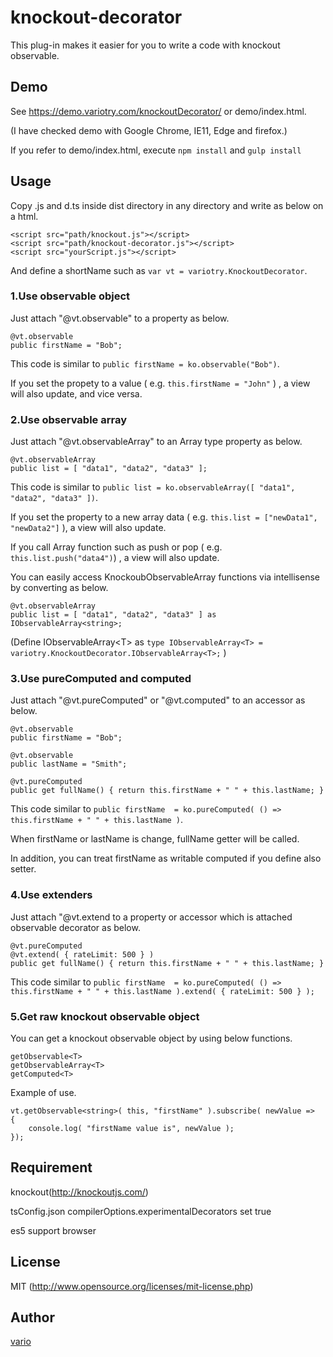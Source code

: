 # knockout-decorator

This plug-in makes it easier for you to write a code with knockout observable.

## Demo

See https://demo.variotry.com/knockoutDecorator/ or demo/index.html.

(I have checked demo with Google Chrome, IE11, Edge and firefox.)

If you refer to demo/index.html, execute `npm install` and `gulp install`
    
## Usage

Copy .js and d.ts inside dist directory in any directory and write as below on a html.

    <script src="path/knockout.js"></script>
    <script src="path/knockout-decorator.js"></script>
	<script src="yourScript.js"></script>

And define a shortName such as `var vt = variotry.KnockoutDecorator`.

### 1.Use observable object

Just attach "@vt.observable" to a property as below.

    @vt.observable
    public firstName = "Bob";

This code is similar to `public firstName = ko.observable("Bob")`.

If you set the propety to a value ( e.g. `this.firstName = "John"` ) , a view will also update, and vice versa.

### 2.Use observable array

Just attach "@vt.observableArray" to an Array type property as below.

    @vt.observableArray
    public list = [ "data1", "data2", "data3" ];
    
This code is similar to `public list = ko.observableArray([ "data1", "data2", "data3" ])`.

If you set the property to a new array data ( e.g. `this.list = ["newData1", "newData2"]` ), a view will also update. 

If you call Array function such as push or pop  ( e.g. `this.list.push("data4")`) , a view will also update.

You can easily access KnockoubObservableArray functions via intellisense by converting as below.

    @vt.observableArray
    public list = [ "data1", "data2", "data3" ] as IObservableArray<string>;
    
(Define IObservableArray&lt;T&gt; as `type IObservableArray<T> = variotry.KnockoutDecorator.IObservableArray<T>;` )

### 3.Use pureComputed and computed

Just attach "@vt.pureComputed" or "@vt.computed" to an accessor as below.

    @vt.observable
    public firstName = "Bob";
    
    @vt.observable
    public lastName = "Smith";
    
    @vt.pureComputed
    public get fullName() { return this.firstName + " " + this.lastName; }

This code similar to `public firstName  = ko.pureComputed( () => this.firstName + " " + this.lastName )`.

When firstName or lastName is change, fullName getter will be called.

In addition, you can treat firstName as writable computed if you define also setter.

### 4.Use extenders

Just attach "@vt.extend to a property or accessor which is attached observable decorator as below.

    @vt.pureComputed
    @vt.extend( { rateLimit: 500 } )
    public get fullName() { return this.firstName + " " + this.lastName; }
    
This code similar to `public firstName  = ko.pureComputed( () => this.firstName + " " + this.lastName ).extend( { rateLimit: 500 } );`


### 5.Get raw knockout observable object

You can get a knockout observable object by using below functions.

    getObservable<T>
    getObservableArray<T>
    getComputed<T>
    
Example of use.

    vt.getObservable<string>( this, "firstName" ).subscribe( newValue =>
    {
        console.log( "firstName value is", newValue );
    });


## Requirement

knockout(http://knockoutjs.com/)

tsConfig.json compilerOptions.experimentalDecorators set true

es5 support browser

## License

MIT (http://www.opensource.org/licenses/mit-license.php)

## Author

[vario](https://github.com/variotry/)
